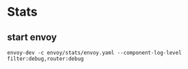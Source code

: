 # Stats

## start envoy

```shell
envoy-dev -c envoy/stats/envoy.yaml --component-log-level filter:debug,router:debug
```